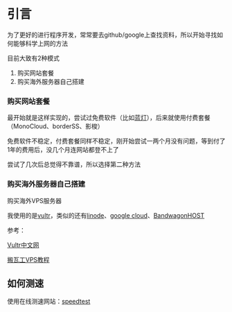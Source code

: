 
# 引言

为了更好的进行程序开发，常常要去github/google上查找资料，所以开始寻找如何能够科学上网的方法

目前大致有2种模式

1. 购买网站套餐
2. 购买海外服务器自己搭建

### 购买网站套餐

最开始就是这样实现的，尝试过免费软件（比如[蓝灯](https://www.logcg.com/archives/1276.html)），后来就使用付费套餐（MonoCloud、borderSS、影梭）

免费软件不稳定，付费套餐同样不稳定，刚开始尝试一两个月没有问题，等到付了1年的费用后，没几个月连网站都登不上了

尝试了几次后总觉得不靠谱，所以选择第二种方法

### 购买海外服务器自己搭建

购买海外VPS服务器

我使用的是[vultr](https://www.vultr.com/)，类似的还有[linode](https://www.linode.com)、[google cloud](https://cloud.google.com/)、[BandwagonHOST](https://bwh8.net/)

参考：

[Vultr中文网](https://www.cnvultr.com/)

[搬瓦工VPS教程](https://www.bandwagonhost.net/readme)

## 如何测速

使用在线测速网站：[speedtest](http://www.speedtest.cn/)

